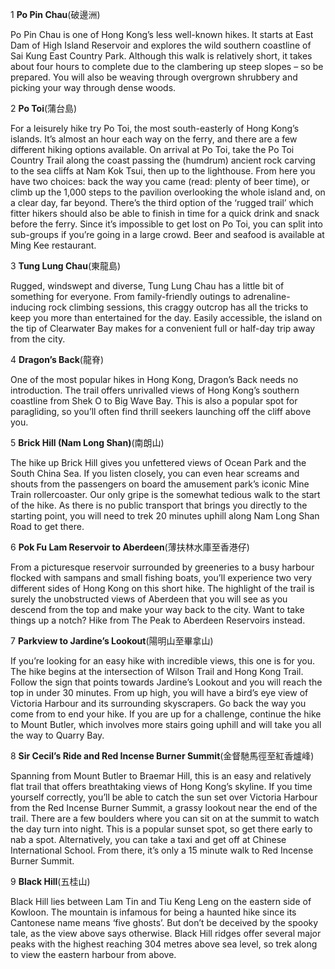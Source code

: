 1
**Po Pin Chau**(破邊洲)

Po Pin Chau is one of Hong Kong’s less well-known hikes. It starts at East Dam of High Island Reservoir and explores the wild southern coastline of Sai Kung East Country Park. Although this walk is relatively short, it takes about four hours to complete due to the clambering up steep slopes – so be prepared. You will also be weaving through overgrown shrubbery and picking your way through dense woods.

2
**Po Toi**(蒲台島)

For a leisurely hike try Po Toi, the most south-easterly of Hong Kong’s islands. It’s almost an hour each way on the ferry, and there are a few different hiking options available. On arrival at Po Toi, take the Po Toi Country Trail along the coast passing the (humdrum) ancient rock carving to the sea cliffs at Nam Kok Tsui, then up to the lighthouse. From here you have two choices: back the way you came (read: plenty of beer time), or climb up the 1,000 steps to the pavilion overlooking the whole island and, on a clear day, far beyond. There’s the third option of the ‘rugged trail’ which fitter hikers should also be able to finish in time for a quick drink and snack before the ferry. Since it’s impossible to get lost on Po Toi, you can split into sub-groups if you’re going in a large crowd. Beer and seafood is available at Ming Kee restaurant.

3
**Tung Lung Chau**(東龍島)

Rugged, windswept and diverse, Tung Lung Chau has a little bit of something for everyone. From family-friendly outings to adrenaline-inducing rock climbing sessions, this craggy outcrop has all the tricks to keep you more than entertained for the day. Easily accessible, the island on the tip of Clearwater Bay makes for a convenient full or half-day trip away from the city.

4
**Dragon’s Back**(龍脊)

One of the most popular hikes in Hong Kong, Dragon’s Back needs no introduction. The trail offers unrivalled views of Hong Kong’s southern coastline from Shek O to Big Wave Bay. This is also a popular spot for paragliding, so you’ll often find thrill seekers launching off the cliff above you.

5
**Brick Hill (Nam Long Shan)**(南朗山)

The hike up Brick Hill gives you unfettered views of Ocean Park and the South China Sea. If you listen closely, you can even hear screams and shouts from the passengers on board the amusement park’s iconic Mine Train rollercoaster. Our only gripe is the somewhat tedious walk to the start of the hike. As there is no public transport that brings you directly to the starting point, you will need to trek 20 minutes uphill along Nam Long Shan Road to get there.

6
**Pok Fu Lam Reservoir to Aberdeen**(薄扶林水庫至香港仔)

From a picturesque reservoir surrounded by greeneries to a busy harbour flocked with sampans and small fishing boats, you’ll experience two very different sides of Hong Kong on this short hike. The highlight of the trail is surely the unobstructed views of Aberdeen that you will see as you descend from the top and make your way back to the city. Want to take things up a notch? Hike from The Peak to Aberdeen Reservoirs instead.

7
**Parkview to Jardine’s Lookout**(陽明山至畢拿山)

If you’re looking for an easy hike with incredible views, this one is for you. The hike begins at the intersection of Wilson Trail and Hong Kong Trail. Follow the sign that points towards Jardine’s Lookout and you will reach the top in under 30 minutes. From up high, you will have a bird’s eye view of Victoria Harbour and its surrounding skyscrapers. Go back the way you come from to end your hike. If you are up for a challenge, continue the hike to Mount Butler, which involves more stairs going uphill and will take you all the way to Quarry Bay.

8
**Sir Cecil’s Ride and Red Incense Burner Summit**(金督馳馬徑至紅香爐峰)

Spanning from Mount Butler to Braemar Hill, this is an easy and relatively flat trail that offers breathtaking views of Hong Kong’s skyline. If you time yourself correctly, you’ll be able to catch the sun set over Victoria Harbour from the Red Incense Burner Summit, a grassy lookout near the end of the trail. There are a few boulders where you can sit on at the summit to watch the day turn into night. This is a popular sunset spot, so get there early to nab a spot. Alternatively, you can take a taxi and get off at Chinese International School. From there, it’s only a 15 minute walk to Red Incense Burner Summit.

9
**Black Hill**(五桂山)

Black Hill lies between Lam Tin and Tiu Keng Leng on the eastern side of Kowloon. The mountain is infamous for being a haunted hike since its Cantonese name means ‘five ghosts’. But don’t be deceived by the spooky tale, as the view above says otherwise. Black Hill ridges offer several major peaks with the highest reaching 304 metres above sea level, so trek along to view the eastern harbour from above.